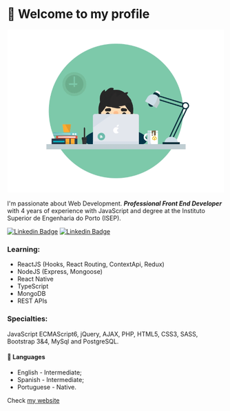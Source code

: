 # 👋 Welcome to my profile

![](prog_1.gif)

I'm passionate about Web Development. ***Professional Front End Developer*** with 4 years of experience with JavaScript and degree at the Instituto Superior de Engenharia do Porto (ISEP).

[![Linkedin Badge](https://img.shields.io/badge/-Github-black?style=flat-square&logo=Github&logoColor=white&link=https://github.com/amsrocha2020)](https://github.com/amsrocha2020) [![Linkedin Badge](https://img.shields.io/badge/-LinkedIn-blue?style=flat-square&logo=Linkedin&logoColor=white&link=https://www.linkedin.com/in/antoniorocha/)](https://www.linkedin.com/in/antoniorocha/)

### Learning: 

- ReactJS (Hooks, React Routing, ContextApi, Redux)
- NodeJS (Express, Mongoose)
- React Native
- TypeScript
- MongoDB
- REST APIs

### Specialties: 
JavaScript ECMAScript6, jQuery,  AJAX, PHP, HTML5, CSS3, SASS, Bootstrap 3&4, MySql and PostgreSQL.

#### 💬 Languages

- English - Intermediate;
- Spanish - Intermediate;
- Portuguese - Native.

Check [my website](https://antoniorocha.pt)
